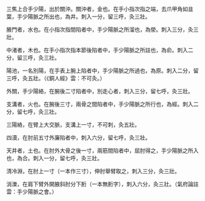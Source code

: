 三焦上合手少陽，出於關沖。關沖者，金也。在手小指次指之端，去爪甲角如韭葉，手少陽脈之所出也，為井。刺入一分，留三呼，灸三壯。

腋門者，水也。在小指次指間陷者中，手少陽脈之所溜也，為滎。刺入三分，灸三壯。

中渚者，木也。在手小指次指本節後陷者中，手少陽脈之所註也，為俞。刺入二分，留三呼，灸三壯。

陽池，一名別陽，在手表上腕上陷者中，手少陽脈之所過也，為原。刺入二分，留三呼，灸五壯。（《銅人經》雲：不可灸。）

外關，手少陽絡，在腕後二寸陷者中，別走心者，刺入三分，留七呼，灸三壯。

支溝者，火也。在腕後三寸，兩骨之間陷者中，手少陽脈之所行也，為經。刺入二分，留七呼，灸三壯。

三陽絡，在臂上大交脈，支溝上一寸，不可刺，灸五壯。

四瀆，在肘前五寸外廉陷者中，刺入六分，留七呼，灸三壯。

天井者，土也。在肘外大骨之後一寸，兩筋間陷者中，屈肘得之，手少陽脈之所入也，為合。刺入一分，留七呼，灸三壯。

清冷淵，在肘上一寸（一本作三寸），伸肘舉臂取之，刺入三分，灸三壯。

消濼，在肩下臂外開腋斜肘分下胻（一本無胻字），刺入六分，灸三壯。（氣府論註雲：手少陽脈之會。）